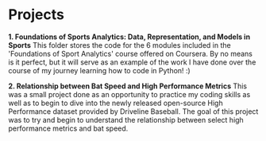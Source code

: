 # Projects

**1. Foundations of Sports Analytics: Data, Representation, and Models in Sports**
This folder stores the code for the 6 modules included in the 'Foundations of Sport Analytics' course offered on Coursera.
By no means is it perfect, but it will serve as an example of the work I have done over the course of my journey learning how 
to code in Python! :)

**2. Relationship between Bat Speed and High Performance Metrics**
This was a small project done as an opportunity to practice my coding skills as well as to begin to dive into the newly released open-source High Performance dataset provided by Driveline Baseball. The goal of this project was to try and begin to understand the relationship between select high performance metrics and bat speed.
